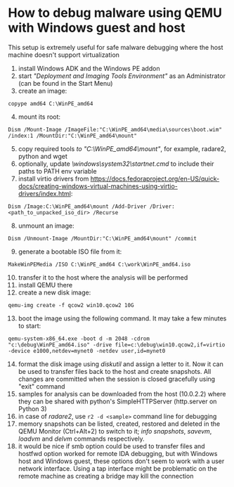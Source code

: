 # How to debug malware using QEMU with Windows guest and host

This setup is extremely useful for safe malware debugging where the host machine doesn't support virtualization

1. install Windows ADK and the Windows PE addon
2. start *"Deployment and Imaging Tools Environment"* as an Administrator (can be found in the Start Menu)
3. create an image:

`copype amd64 C:\WinPE_amd64`

4. mount its root:

`Dism /Mount-Image /ImageFile:"C:\WinPE_amd64\media\sources\boot.wim" /index:1 /MountDir:"C:\WinPE_amd64\mount"`

5. copy required tools *to "C:\WinPE_amd64\mount"*, for example, radare2, python and wget
6. optionally, update *\windows\system32\startnet.cmd* to include their paths to PATH env variable
7. install virtio drivers from https://docs.fedoraproject.org/en-US/quick-docs/creating-windows-virtual-machines-using-virtio-drivers/index.html:

`Dism /Image:C:\WinPE_amd64\mount /Add-Driver /Driver:<path_to_unpacked_iso_dir> /Recurse`

8. unmount an image:

`Dism /Unmount-Image /MountDir:"C:\WinPE_amd64\mount" /commit`

9. generate a bootable ISO file from it:

`MakeWinPEMedia /ISO C:\WinPE_amd64 C:\work\WinPE_amd64.iso`

10. transfer it to the host where the analysis will be performed
11. install QEMU there
12. create a new disk image:

`qemu-img create -f qcow2 win10.qcow2 10G`

13. boot the image using the following command. It may take a few minutes to start:

`qemu-system-x86_64.exe -boot d -m 2048 -cdrom "c:\debug\WinPE_amd64.iso" -drive file=c:\debug\win10.qcow2,if=virtio -device e1000,netdev=mynet0 -netdev user,id=mynet0`

14. format the disk image using *diskutil* and assign a letter to it. Now it can be used to transfer files back to the host and create snapshots. All changes are committed when the session is closed gracefully using "exit" command
15. samples for analysis can be downloaded from the host (10.0.2.2) where they can be shared with python's SimpleHTTPServer (http.server on Python 3)
16. in case of *radare2*, use `r2 -d <sample>` command line for debugging
17. memory snapshots can be listed, created, restored and deleted in the QEMU Monitor (Ctrl+Alt+2) to switch to it; *info snapshots*, *savevm*, *loadvm* and *delvm* commands respectively.
18. it would be nice if smb option could be used to transfer files and hostfwd option worked for remote IDA debugging, but with Windows host and Windows guest, these options don't seem to work with a user network interface. Using a tap interface might be problematic on the remote machine as creating a bridge may kill the connection
